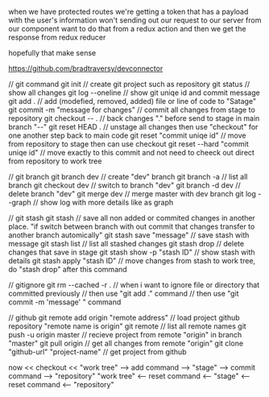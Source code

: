 when we have protected routes we're getting a token that has a payload with the user's information
won't sending out our request to our server from our component
want to do that from a redux action and then we get the response 
from redux reducer




hopefully that make sense


https://github.com/bradtraversy/devconnector



// git command
git init                                   // create git project such as repository
git status                                // show all changes
git log --oneline                        //  show git uniqe id and commit message
git add .                               // add (modefied, removed, added) file or line of code to "Satage"
git commit -m "message for changes"    // commit all changes from stage to repository
git checkout -- .                     // back changes "." before send to stage in main branch "--"
git reset HEAD .                     // unstage all changes then use "checkout" for one another step back to main code
git reset "commit uniqe id"         //  move from repository to stage then can use checkout 
git reset --hard "commit uniqe id" // move exactly to this commit and not need to cheeck out direct from repository to work tree


// git branch
git branch dev                       // create "dev" branch
git branch -a                       // list all branch
git checkout dev                   // switch to branch "dev"
git branch -d dev                 // delete branch "dev"
git merge dev                    // merge master with dev branch
git log --graph                 // show log with more details like as graph

// git stash
git stash                     // save all non added or commited changes in another place. "if switch between branch with out commit that changes transfer to another branch automically"
git stash save "message"                  // save stash with message 
git stash list                           //  list all stashed changes
git stash drop                          // delete changes that save in stage
git stash show -p  "stash ID"          // show stash with details
git stash apply "stash ID"            // move changes from stash to work tree, do "stash drop" after this command


// gitignore
git rm --cached -r .         // when i want to ignore file or directory that committed previously
                              // then use "git add ." command 
                             // then use "git commit -m 'message' " command

// github
git remote add origin "remote address"         // load project github repository "remote name is origin"
git remote                                    // list all remote names
git push -u origin master                    // recieve project from remote "origin" in branch "master"
git pull origin                             // get all changes from remote "origin"
git clone "github-url"  "project-name"     // get project from github

now      << checkout  <<  "work tree"   -->    add command     -->   "stage"   -->   commit command -->   "repository"
                          "work tree"   <--    reset command   <--   "stage"   <--   reset command <--   "repository"